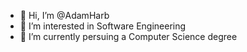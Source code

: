 - 👋 Hi, I’m @AdamHarb
- 👀 I’m interested in Software Engineering
- 🌱 I’m currently persuing a Computer Science degree

<!---
AdamHarb/AdamHarb is a ✨ special ✨ repository because its `README.md` (this file) appears on your GitHub profile.
You can click the Preview link to take a look at your changes.
--->
